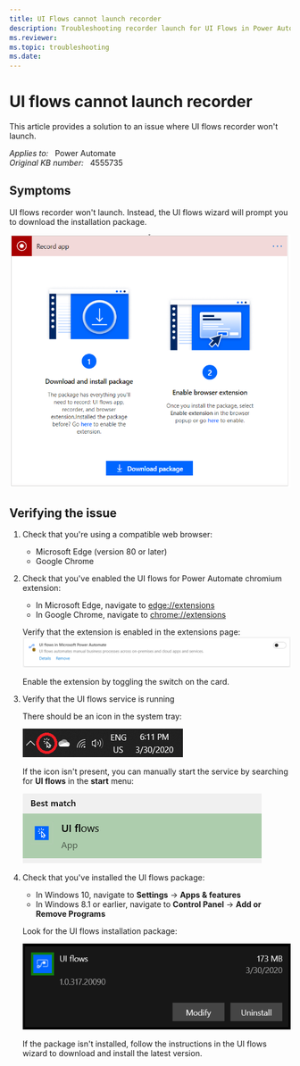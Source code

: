 ```yaml
---
title: UI Flows cannot launch recorder
description: Troubleshooting recorder launch for UI Flows in Power Automate.
ms.reviewer: 
ms.topic: troubleshooting
ms.date: 
---
```

# UI flows cannot launch recorder

This article provides a solution to an issue where UI flows recorder won't launch.

_Applies to:_ &nbsp; Power Automate  
_Original KB number:_ &nbsp; 4555735

## Symptoms

UI flows recorder won't launch. Instead, the UI flows wizard will prompt you to download the installation package.

![UI Flows install package message](./media/ui-flows-cannot-launch-recorder/download-install-package.png)

## Verifying the issue

1. Check that you're using a compatible web browser:

    - Microsoft Edge (version 80 or later)
    - Google Chrome

2. Check that you've enabled the UI flows for Power Automate chromium extension:

    - In Microsoft Edge, navigate to [edge://extensions](edge://extensions)
    - In Google Chrome, navigate to [chrome://extensions](chrome://extensions)

    Verify that the extension is enabled in the extensions page:
    ![Edge Chromium Extension Page](./media/ui-flows-cannot-launch-recorder/verify-extension-is-enabled.png)

    Enable the extension by toggling the switch on the card.

3. Verify that the UI flows service is running

    There should be an icon in the system tray:

    ![UI Flows tray icon](./media/ui-flows-cannot-launch-recorder/icon.png)

    If the icon isn't present, you can manually start the service by searching for **UI flows** in the **start** menu:

    ![UI Flows start menu](./media/ui-flows-cannot-launch-recorder/search-ui-flows.png)

4. Check that you've installed the UI flows package:

    - In Windows 10, navigate to **Settings** → **Apps & features**  
    - In Windows 8.1 or earlier, navigate to **Control Panel** → **Add or Remove Programs**

    Look for the UI flows installation package:

    ![UI Flows installation](./media/ui-flows-cannot-launch-recorder/ui-flows-installation-package.png)

    If the package isn't installed, follow the instructions in the UI flows wizard to download and install the latest version.
